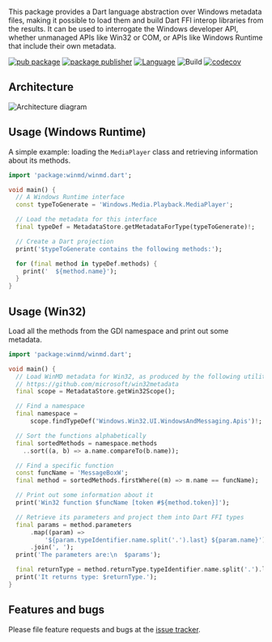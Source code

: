 This package provides a Dart language abstraction over Windows metadata files,
making it possible to load them and build Dart FFI interop libraries from the
results. It can be used to interrogate the Windows developer API, whether
unmanaged APIs like Win32 or COM, or APIs like Windows Runtime that include
their own metadata.

[![pub package](https://img.shields.io/pub/v/winmd.svg)](https://pub.dev/packages/winmd)
[![package publisher](https://img.shields.io/pub/publisher/winmd.svg)](https://pub.dev/packages/winmd/publisher)
[![Language](https://img.shields.io/badge/language-Dart-blue.svg)](https://dart.dev)
![Build](https://github.com/timsneath/winmd/workflows/Build/badge.svg)
[![codecov](https://codecov.io/gh/timsneath/winmd/branch/main/graph/badge.svg?token=1ouz1Jr9nW)](https://codecov.io/gh/timsneath/winmd)

## Architecture

![Architecture diagram](https://github.com/timsneath/winmd/blob/main/metadata.drawio.svg?raw=true)

## Usage (Windows Runtime)

A simple example: loading the `MediaPlayer` class and retrieving information
about its methods.

```dart
import 'package:winmd/winmd.dart';

void main() {
  // A Windows Runtime interface
  const typeToGenerate = 'Windows.Media.Playback.MediaPlayer';

  // Load the metadata for this interface
  final typeDef = MetadataStore.getMetadataForType(typeToGenerate)!;

  // Create a Dart projection
  print('$typeToGenerate contains the following methods:');

  for (final method in typeDef.methods) {
    print('  ${method.name}');
  }
}
```

## Usage (Win32)

Load all the methods from the GDI namespace and print out some metadata.

```dart
import 'package:winmd/winmd.dart';

void main() {
  // Load WinMD metadata for Win32, as produced by the following utility:
  // https://github.com/microsoft/win32metadata
  final scope = MetadataStore.getWin32Scope();

  // Find a namespace
  final namespace =
      scope.findTypeDef('Windows.Win32.UI.WindowsAndMessaging.Apis')!;

  // Sort the functions alphabetically
  final sortedMethods = namespace.methods
    ..sort((a, b) => a.name.compareTo(b.name));

  // Find a specific function
  const funcName = 'MessageBoxW';
  final method = sortedMethods.firstWhere((m) => m.name == funcName);

  // Print out some information about it
  print('Win32 function $funcName [token #${method.token}]');

  // Retrieve its parameters and project them into Dart FFI types
  final params = method.parameters
      .map((param) =>
          '${param.typeIdentifier.name.split('.').last} ${param.name}')
      .join(', ');
  print('The parameters are:\n  $params');

  final returnType = method.returnType.typeIdentifier.name.split('.').last;
  print('It returns type: $returnType.');
}
```

## Features and bugs

Please file feature requests and bugs at the [issue tracker][tracker].

[tracker]: https://github.com/timsneath/winmd
